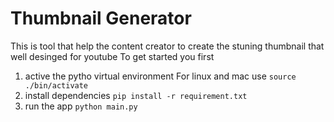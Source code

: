 # Thumbnail Generator
This is tool that help the content creator to create the stuning thumbnail that well desinged for youtube
To get started you first 
1.  active the pytho virtual environment
    For linux and mac use
    `source ./bin/activate`
2. install dependencies
    `pip install -r requirement.txt`
3. run the app
    `python main.py`